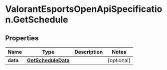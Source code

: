 # ValorantEsportsOpenApiSpecification.GetSchedule

## Properties
Name | Type | Description | Notes
------------ | ------------- | ------------- | -------------
**data** | [**GetScheduleData**](GetScheduleData.md) |  | [optional] 

